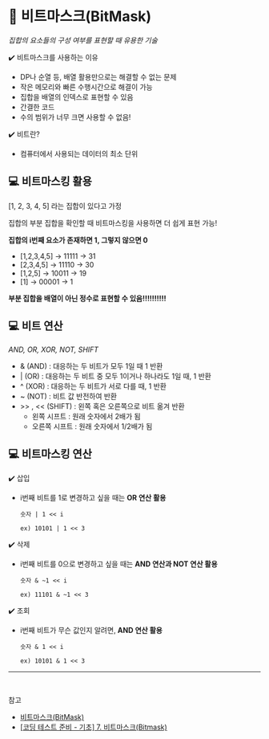 # :pushpin: 비트마스크(BitMask)

_집합의 요소들의 구성 여부를 표현할 때 유용한 기술_

:heavy_check_mark: 비트마스크를 사용하는 이유

- DP나 순열 등, 배열 활용만으로는 해결할 수 없는 문제
- 작은 메모리와 빠른 수행시간으로 해결이 가능
- 집합을 배열의 인덱스로 표현할 수 있음
- 간결한 코드
- 수의 범위가 너무 크면 사용할 수 없음!

:heavy_check_mark: 비트란?

- 컴퓨터에서 사용되는 데이터의 최소 단위

## :computer: 비트마스킹 활용

[1, 2, 3, 4, 5] 라는 집합이 있다고 가정

집합의 부분 집합을 확인할 때 비트마스킹을 사용하면 더 쉽게 표현 가능!

**집합의 i번째 요소가 존재하면 1, 그렇지 않으면 0**

- [1,2,3,4,5] -> 11111 -> 31
- [2,3,4,5] -> 11110 -> 30
- [1,2,5] -> 10011 -> 19
- [1] -> 00001 -> 1

**부분 집합을 배열이 아닌 정수로 표현할 수 있음!!!!!!!!!!**

## :computer: 비트 연산

_AND, OR, XOR, NOT, SHIFT_

- & (AND) : 대응하는 두 비트가 모두 1일 때 1 반환
- | (OR) : 대응하는 두 비트 중 모두 1이거나 하나라도 1일 때, 1 반환
- ^ (XOR) : 대응하는 두 비트가 서로 다를 때, 1 반환
- ~ (NOT) : 비트 값 반전하여 반환
- \>\> , << (SHIFT) : 왼쪽 혹은 오른쪽으로 비트 옮겨 반환
  - 왼쪽 시프트 : 원래 숫자에서 2배가 됨
  - 오른쪽 시프트 : 원래 숫자에서 1/2배가 됨

## :computer: 비트마스킹 연산

:heavy_check_mark: 삽입

- i번째 비트를 1로 변경하고 싶을 때는 **OR 연산 활용**

  ```
  숫자 | 1 << i

  ex) 10101 | 1 << 3
  ```

:heavy_check_mark: 삭제

- i번째 비트를 0으로 변경하고 싶을 때는 **AND 연산과 NOT 연산 활용**

  ```
  숫자 & ~1 << i

  ex) 11101 & ~1 << 3
  ```

:heavy_check_mark: 조회

- i번째 비트가 무슨 값인지 알려면, **AND 연산 활용**

  ```
  숫자 & 1 << i

  ex) 10101 & 1 << 3
  ```

---

<br>

참고

- [비트마스크(BitMask)](https://gyoogle.dev/blog/algorithm/BitMask.html)
- [[코딩 테스트 준비 - 기초] 7. 비트마스크(Bitmask)](https://gyyeom.tistory.com/62)
